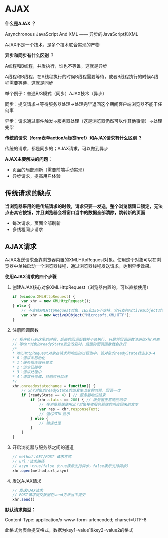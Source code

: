 # AJAX

**什么是AJAX ？**

Asynchronous JavaScript And XML —— 异步的JavaScript和XML

AJAX不是一个技术，是多个技术联合实现的产物

**异步和同步有什么区别 ？**

A线程和B线程，并发执行，谁也不等谁，这就是异步

A线程和B线程，在A线程执行的时候B线程需要等待，或者B线程执行的时候A线程需要等待，这就是同步

举个例子：普通B/S模式（同步）AJAX技术（异步）

同步：提交请求$\rightarrow$等待服务器处理$\rightarrow$处理完毕返回这个期间客户端浏览器不能干任何事

异步：请求通过事件触发$\rightarrow$服务器处理（这是浏览器仍然可以作其他事情）$\rightarrow$处理完毕

**传统的请求（form表单action/a标签href）和AJAX请求有什么区别 ？**

传统的请求，都是同步的；AJAX请求，可以做到异步

**AJAX主要解决的问题：**

- 页面的局部刷新（需要前端手动实现）
- 异步请求，提高用户体验

## 传统请求的缺点

**当浏览器采用的是传统请求的时候，请求只要一发送，整个浏览器窗口锁定，无法点击其它按钮，并且浏览器会将窗口当中的数据全部清除，跳转新的页面**

- 每次请求，页面全部刷新
- 多线程同步请求

## AJAX请求

AJAX发送请求全靠浏览器内置的XMLHttpRequest对象。使用这个对象可以在浏览器中单独启动一个浏览器线程，通过浏览器线程发送请求，达到异步效果。

**使用AJAX请求的四个步骤**

1. 创建AJAX核心对象XMLHttpRequest（浏览器内置的，可以直接使用）

   ```javascript
   if (window.XMLHttpRequest) {
       var xhr = new XMLHttpRequest();
   } else {
       // 不支持XMLHttpRequest对象，IE5和IE6不支持，它只支持ActiveXObject对象来发送ajax请求
       var xhr = new ActiveXObject("Microsoft.XMLHTTP");
   }
   ```

2. 注册回调函数

   ```javascript
   // 程序执行到这里的时候，后面的回调函数并不会执行，只是将回调函数注册给xhr对象
   // 等xhr对象的readyState发生改变时，后面的回调函数就会执行
   /*
   * XMLHttpRequest对象在请求和响应的过程当中，该对象的readyState状态从0-4
   * 0：请求未初始化
   * 1：服务器连接已建立
   * 2：请求已接收
   * 3：请求处理中
   * 4：请求已完成，且响应已就绪
   */
   xhr.onreadystatechange = function() {
       // xhr对象的readyState的值发生改变的时候，回调一次
       if (readyState == 4) { // 服务器响应结束
           if (xhr.status == 200) { // 服务器正常响应结束
               // 在浏览器端使用xhr对象接收服务器端的响应回来的文本
               var res = xhr.responseText;
               // 通过HTML显示
           } else {
               // 错误处理
           }
       }
   }
   ```

3. 开启浏览器与服务器之间的通道

   ```javascript
   // method：GET/POST 请求方式
   // url：请求路径
   // asyn：true/false（true表示支持异步，false表示支持同步）
   xhr.open(method,url,asyn)
   ```

4. 发送AJAX请求

   ```javascript
   // 发送AJAX请求
   // POST请求提交数据在send方法当中提交
   xhr.send()
   ```

**默认请求类型：**

Content-Type: application/x-www-form-urlencoded; charset=UTF-8

此格式为表单提交格式，数据为key1=value1&key2=value2的格式

